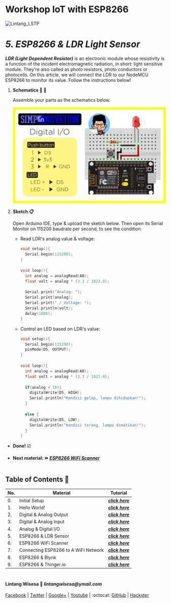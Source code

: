 # **Workshop IoT with ESP8266**

![Lintang_LSTP](https://3.bp.blogspot.com/-8QBGUwbf2FA/WvvQN_M9L4I/AAAAAAAAEHk/QGSQSxcFuioZCIhcIpBkBtdzK4JKbmJawCLcBGAs/s400/default.png)

# *__5. ESP8266 & LDR Light Sensor__*

_**LDR (Light Dependent Resistor)**_ is an electronic module whose resistivity is a function of the incident electromagnetic radiation, in short: light sensitive module. They're also called as photo resistors, photo conductors or photocells. On this article, we will connect the LDR to our NodeMCU ESP8266 to monitor its value. Follow the instructions below!

  1. **Schematics :wrench: :hammer:**
      
      Assemble your parts as the schematics below.
      
      ![ESP8266 LDR](https://raw.githubusercontent.com/LintangWisesa/LSTP-Workshop-IoT-ESP8266/master/4_Digital_Analog_Input_Output/4_Digital_InOut.png)

  2. **Sketch :clipboard:**
      
      Open Arduino IDE, type & upload the sketch below. Then open its Serial Monitor on 115200 baudrate per second, to see the condition.

        - Read LDR's analog value & voltage:

          ```c++
          void setup(){
            Serial.begin(115200);
          }

          void loop(){
            int analog = analogRead(A0);
            float volt = analog * (3.3 / 1023.0);

            Serial.print("Analog: ");
            Serial.print(analog);
            Serial.print(" / Voltage: ");
            Serial.println(volt);
            delay(1000);  
          }
          ```

        - Control an LED based on LDR's value:

          ```c++
          void setup(){
            Serial.begin(115200);
            pinMode(D5, OUTPUT);
          }

          void loop(){
            int analog = analogRead(A0);
            float volt = analog * (3.3 / 1023.0);

            if(analog < 10){
              digitalWrite(D5, HIGH);
              Serial.println("Kondisi gelap, lampu dihidupkan!");
            }

            else {
              digitalWrite(D5, LOW);
              Serial.println("Kondisi terang, lampu dimatikan!");
            }  
          }
          ```

  - __Done!__ :ballot_box_with_check:

  - __Next material: :fast_forward: *[ESP8266 WiFi Scanner]()*__ 

#

## **Table of Contents :memo:**

  No.|Material|Tutorial
  -----|-----|-----
  0.|Initial Setup|*__[click here](https://github.com/LintangWisesa/LSTP-Workshop-IoT-ESP8266/tree/master/0_Setup)__*
  1.|Hello World!|_**[click here](https://github.com/LintangWisesa/LSTP-Workshop-IoT-ESP8266/tree/master/1_Hello_World)**_
  2.|Digital & Analog Output|_**[click here](https://github.com/LintangWisesa/LSTP-Workshop-IoT-ESP8266/tree/master/2_Digital_Analog_Output)**_
  3.|Digital & Analog Input|_**[click here](https://github.com/LintangWisesa/LSTP-Workshop-IoT-ESP8266/tree/master/3_Digital_Analog_Input)**_
  4.|Analog & Digital I/O|_**[click here](https://github.com/LintangWisesa/LSTP-Workshop-IoT-ESP8266/tree/master/4_Digital_Analog_Input_Output)**_
  5.|ESP8266 & LDR Sensor|_**[click here]()**_
  6.|ESP8266 WiFi Scanner|_**[click here]()**_
  7.|Connecting ESP8266 to A WiFi Network|_**[click here]()**_
  8.|ESP8266 & Blynk|_**[click here]()**_
  9.|ESP8266 & Thinger.io|_**[click here]()**_

#

#### Lintang Wisesa :love_letter: _lintangwisesa@ymail.com_

[Facebook](https://www.facebook.com/lintangbagus) | 
[Twitter](https://twitter.com/Lintang_Wisesa) |
[Google+](https://plus.google.com/u/0/+LintangWisesa1) |
[Youtube](https://www.youtube.com/user/lintangbagus) | 
:octocat: [GitHub](https://github.com/LintangWisesa) |
[Hackster](https://www.hackster.io/lintangwisesa)
